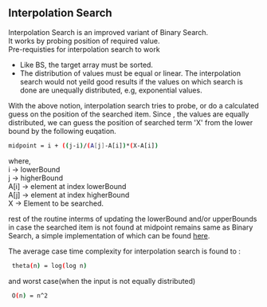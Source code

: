 ## Interpolation Search

Interpolation Search is an improved variant of Binary Search.  
It works by probing position of required value.  
Pre-requisties for interpolation search to work  

- Like BS, the target array must be sorted.
- The distribution of values must be equal or linear. The interpolation search would not yeild good results if the values on which search is done are unequally distributed, e.g, exponential values.

With the above notion, interpolation search tries to probe, or do a calculated guess on the position of the searched item.
Since , the values are equally distributed, we can guess the position of searched term 'X' from the lower bound by the following euqation.  

```sh
midpoint = i + ((j-i)/(A[j]-A[i])*(X-A[i])
```
where,  
i -> lowerBound  
j -> higherBound  
A[i] -> element at index lowerBound  
A[j] -> element at index higherBound  
X -> Element to be searched.    

rest of the routine interms of updating the lowerBound and/or upperBounds in case the searched item is not found at midpoint remains same as Binary Search, a simple implementation of which can be found [here](https://github.com/saptar/DSA/tree/DSA_binary_search/DSA_binary_search).

The average case time complexity for interpolation search is found to :  
```sh
 theta(n) = log(log n)
```
and worst case(when the input is not equally distributed)  
```sh
 O(n) = n^2
```
